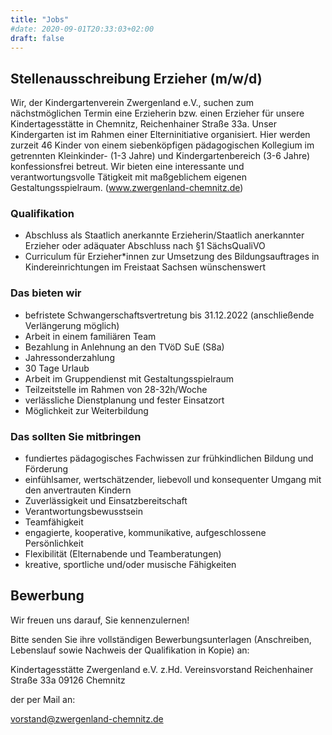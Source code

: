 ```yaml
---
title: "Jobs"
#date: 2020-09-01T20:33:03+02:00
draft: false
---
```


## Stellenausschreibung Erzieher (m/w/d)

Wir, der Kindergartenverein Zwergenland e.V., suchen zum nächstmöglichen Termin eine Erzieherin bzw. einen Erzieher für unsere Kindertagesstätte in Chemnitz, Reichenhainer Straße 33a.
Unser Kindergarten ist im Rahmen einer Elterninitiative organisiert. Hier werden zurzeit 46 Kinder von einem siebenköpfigen pädagogischen Kollegium im getrennten Kleinkinder- (1-3 Jahre) und Kindergartenbereich (3-6 Jahre) konfessionsfrei betreut.
Wir bieten eine interessante und verantwortungsvolle Tätigkeit mit maßgeblichem eigenen Gestaltungsspielraum. (www.zwergenland-chemnitz.de)

### Qualifikation

- Abschluss als Staatlich anerkannte Erzieherin/Staatlich anerkannter Erzieher oder adäquater Abschluss nach §1 SächsQualiVO
- Curriculum für Erzieher*innen zur Umsetzung des Bildungsauftrages in Kindereinrichtungen im Freistaat Sachsen wünschenswert

### Das bieten wir

- befristete Schwangerschaftsvertretung bis 31.12.2022 (anschließende Verlängerung möglich)
- Arbeit in einem familiären Team
- Bezahlung in Anlehnung an den TVöD SuE (S8a)
- Jahressonderzahlung
- 30 Tage Urlaub
- Arbeit im Gruppendienst mit Gestaltungsspielraum
- Teilzeitstelle im Rahmen von 28-32h/Woche
- verlässliche Dienstplanung und fester Einsatzort
- Möglichkeit zur Weiterbildung

### Das sollten Sie mitbringen

- fundiertes pädagogisches Fachwissen zur frühkindlichen Bildung und Förderung
- einfühlsamer, wertschätzender, liebevoll und konsequenter Umgang mit den anvertrauten Kindern
- Zuverlässigkeit und Einsatzbereitschaft
- Verantwortungsbewusstsein
- Teamfähigkeit
- engagierte, kooperative, kommunikative, aufgeschlossene Persönlichkeit
- Flexibilität (Elternabende und Teamberatungen)
- kreative, sportliche und/oder musische Fähigkeiten

## Bewerbung

Wir freuen uns darauf, Sie kennenzulernen!

Bitte senden Sie ihre vollständigen Bewerbungsunterlagen (Anschreiben, Lebenslauf sowie Nachweis der Qualifikation in Kopie) an:

Kindertagesstätte Zwergenland e.V.
z.Hd. Vereinsvorstand
Reichenhainer Straße 33a
09126 Chemnitz

der per Mail an:

vorstand@zwergenland-chemnitz.de
